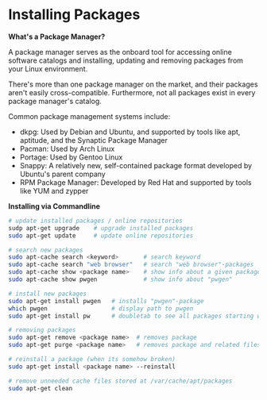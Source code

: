 # Installing Packages

**What's a Package Manager?**

A package manager serves as the onboard tool for accessing online software catalogs and installing, updating and removing packages from your Linux environment.

There's more than one package manager on the market, and their packages aren't easily cross-compatible. Furthermore, not all packages exist in every package manager's catalog.

Common package management systems include:
- dkpg: Used by Debian and Ubuntu, and supported by tools like apt, aptitude, and the Synaptic Package Manager
- Pacman: Used by Arch Linux
- Portage: Used by Gentoo Linux
- Snappy: A relatively new, self-contained package format developed by Ubuntu's parent company
- RPM Package Manager: Developed by Red Hat and supported by tools like YUM and zypper

**Installing via Commandline**
```bash
# update installed packages / online repositories
sudp apt-get upgrade    # upgrade installed packages
sudo apt-get update     # update online repositories

# search new packages
sudo apt-cache search <keyword>       # search keyword
sudo apt-cache search "web browser"   # search "web browser"-packages
sudo apt-cache show <package name>    # show info about a given package
sudo apt-cache show pwgen             # show info about "pwgen"

# install new packages
sudo apt-get install pwgen   # installs "pwgen"-package
which pwgen                  # display path to pwgen
sudo apt-get install pw      # doubletab to see all packages starting with "pw"

# removing packages
sudo apt-get remove <package name>  # removes package
sudo apt-get purge <package name>   # removes package and related files

# reinstall a package (when its somehow broken)
sudo apt-get install <package name> --reinstall

# remove unneeded cache files stored at /var/cache/apt/packages
sudo apt-get clean    

```
